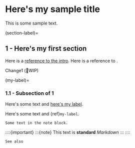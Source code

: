 # Here's my sample title

This is some sample text.

(section-label)=
## 1 - Here's my first section

Here is a [reference to the intro](presentation.md). Here is a reference to [](section-label).

Change1 (🚧WIP)

(my-label)=
### 1.1 - Subsection of 1 

Here's some text and [here's my label](my-label).

Here's some text and {ref}`my-label`.

```{note}
Some text in the note block.
```

::::{important}
:::{note}
This text is **standard** _Markdown_
:::
::::

```{seealso}
See also
```